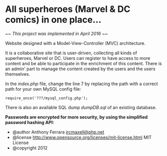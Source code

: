 # All superheroes (Marvel &amp; DC comics) in one place...

~~ *This project was implemented in April 2016* ~~

Website designed with a Model-View-Controller (MVC) architecture.

It is a collaborative site that is user-driven, collecting all kinds of superheroes, Marvel or DC.
Users can register to have access to more content and be able to participate in the enrichment of this content. 
There is an admin' part to manage the content created by the users and the users themselves.


In the *index.php* file, change the line 7 by replacing the path with a correct path for your own MySQL config file:
```
require_once('???/mysql_config.php');
```

There is also an available SQL dump *dumpDB.sql* of an existing database.


**Passwords are encrypted for more security, by using the simplified password hashing API:**
 * @author Anthony Ferrara <ircmaxell@php.net>
 * @license http://www.opensource.org/licenses/mit-license.html MIT License
 * @copyright 2012
